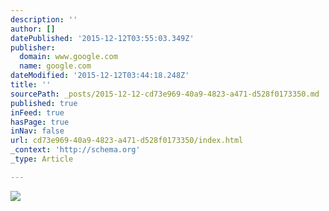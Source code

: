 ```yaml
---
description: ''
author: []
datePublished: '2015-12-12T03:55:03.349Z'
publisher:
  domain: www.google.com
  name: google.com
dateModified: '2015-12-12T03:44:18.248Z'
title: ''
sourcePath: _posts/2015-12-12-cd73e969-40a9-4823-a471-d528f0173350.md
published: true
inFeed: true
hasPage: true
inNav: false
url: cd73e969-40a9-4823-a471-d528f0173350/index.html
_context: 'http://schema.org'
_type: Article

---
```

![](http://transitionvoice.com/wp-content/uploads/2011/10/martenson-word-cloud-550x300.png)